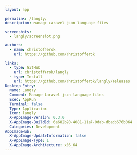 ```yaml
---
layout: app

permalink: /langly/
description: Manage Laravel json language files

screenshots:
  - langly/screenshot.png

authors:
  - name: christofferok
    url: https://github.com/christofferok

links:
  - type: GitHub
    url: christofferok/langly
  - type: Install
    url: https://github.com/christofferok/langly/releases
Desktop Entry:
  Name: Langly
  Comment: Manage Laravel json language files
  Exec: AppRun
  Terminal: false
  Type: Application
  Icon: langly
  X-AppImage-Version: 0.3.0
  X-AppImage-BuildId: 6a682b20-4081-11a7-0dab-dbadb676b064
  Categories: Development
AppImageHub:
  X-AppImage-UpdateInformation: false
  X-AppImage-Type: 1
  X-AppImage-Architecture: x86_64
---
```

